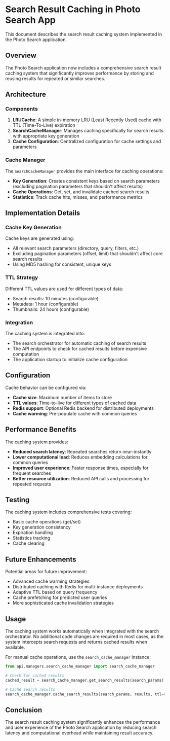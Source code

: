 # Search Result Caching in Photo Search App

This document describes the search result caching system implemented in the Photo Search application.

## Overview

The Photo Search application now includes a comprehensive search result caching system that significantly improves performance by storing and reusing results for repeated or similar searches.

## Architecture

### Components

1. **LRUCache**: A simple in-memory LRU (Least Recently Used) cache with TTL (Time-To-Live) expiration
2. **SearchCacheManager**: Manages caching specifically for search results with appropriate key generation
3. **Cache Configuration**: Centralized configuration for cache settings and parameters

### Cache Manager

The `SearchCacheManager` provides the main interface for caching operations:

- **Key Generation**: Creates consistent keys based on search parameters (excluding pagination parameters that shouldn't affect results)
- **Cache Operations**: Get, set, and invalidate cached search results
- **Statistics**: Track cache hits, misses, and performance metrics

## Implementation Details

### Cache Key Generation

Cache keys are generated using:
- All relevant search parameters (directory, query, filters, etc.)
- Excluding pagination parameters (offset, limit) that shouldn't affect core search results
- Using MD5 hashing for consistent, unique keys

### TTL Strategy

Different TTL values are used for different types of data:
- Search results: 10 minutes (configurable)
- Metadata: 1 hour (configurable)
- Thumbnails: 24 hours (configurable)

### Integration

The caching system is integrated into:
- The search orchestrator for automatic caching of search results
- The API endpoints to check for cached results before expensive computation
- The application startup to initialize cache configuration

## Configuration

Cache behavior can be configured via:

- **Cache size**: Maximum number of items to store
- **TTL values**: Time-to-live for different types of cached data
- **Redis support**: Optional Redis backend for distributed deployments
- **Cache warming**: Pre-populate cache with common queries

## Performance Benefits

The caching system provides:

- **Reduced search latency**: Repeated searches return near-instantly
- **Lower computational load**: Reduces embedding calculations for common queries
- **Improved user experience**: Faster response times, especially for frequent searches
- **Better resource utilization**: Reduced API calls and processing for repeated requests

## Testing

The caching system includes comprehensive tests covering:
- Basic cache operations (get/set)
- Key generation consistency
- Expiration handling
- Statistics tracking
- Cache clearing

## Future Enhancements

Potential areas for future improvement:

- Advanced cache warming strategies
- Distributed caching with Redis for multi-instance deployments
- Adaptive TTL based on query frequency
- Cache prefetching for predicted user queries
- More sophisticated cache invalidation strategies

## Usage

The caching system works automatically when integrated with the search orchestrator. No additional code changes are required in most cases, as the system intercepts search requests and returns cached results when available.

For manual cache operations, use the `search_cache_manager` instance:

```python
from api.managers.search_cache_manager import search_cache_manager

# Check for cached results
cached_result = search_cache_manager.get_search_results(search_params)

# Cache search results
search_cache_manager.cache_search_results(search_params, results, ttl=600)
```

## Conclusion

The search result caching system significantly enhances the performance and user experience of the Photo Search application by reducing search latency and computational overhead while maintaining result accuracy.